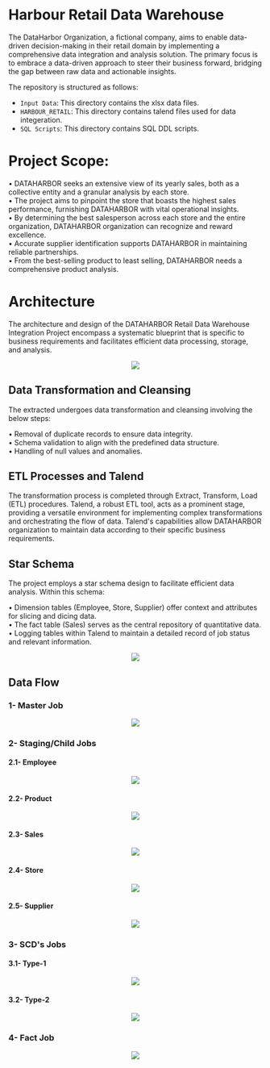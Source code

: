 # Harbour Retail Data Warehouse

The DataHarbor Organization, a fictional company, aims to enable data-driven decision-making in their retail domain by implementing a comprehensive data integration and analysis solution. The primary focus is to embrace a data-driven approach to steer their business forward, bridging the gap between raw data and actionable insights.

The repository is structured as follows:
- `Input Data`: This directory contains the xlsx data files.
- `HARBOUR_RETAIL`: This directory contains talend files used for data integeration.
- `SQL Scripts`: This directory contains SQL DDL scripts.


# Project Scope:

• DATAHARBOR seeks an extensive view of its yearly sales, both as a collective entity and a granular analysis by each store. <br>
• The project aims to pinpoint the store that boasts the highest sales performance, furnishing DATAHARBOR with vital operational insights. <br>
• By determining the best salesperson across each store and the entire organization, DATAHARBOR organization can recognize and reward excellence. <br>
•  Accurate supplier identification supports DATAHARBOR in maintaining reliable partnerships. <br>
• From the best-selling product to least selling, DATAHARBOR needs a comprehensive product analysis. <br>


# Architecture

The architecture and design of the DATAHARBOR Retail Data Warehouse Integration Project encompass a systematic blueprint that is specific to business requirements and facilitates efficient data processing, storage, and analysis.

<p align="center">
  <img src="https://imgur.com/r2ngu21.png" />
</p>



## Data Transformation and Cleansing

The extracted undergoes data transformation and cleansing involving the below steps:

• Removal of duplicate records to ensure data integrity. <br>
• Schema validation to align with the predefined data structure. <br>
• Handling of null values and anomalies. <br>


## ETL Processes and Talend

The transformation process is completed through Extract, Transform, Load (ETL) procedures. Talend, a robust ETL tool, acts as a prominent stage, providing a versatile environment for implementing complex transformations and orchestrating the flow of data. Talend's capabilities allow DATAHARBOR organization to maintain data according to their specific business requirements.


## Star Schema 

The project employs a star schema design to facilitate efficient data analysis. Within this schema:

• Dimension tables (Employee, Store, Supplier) offer context and attributes for slicing and dicing data. <br>
• The fact table (Sales) serves as the central repository of quantitative data. <br>
• Logging tables within Talend to maintain a detailed record of job status and relevant information.

<p align="center">
  <img src="https://drive.google.com/uc?export=view&id=1O18hhfO9Ezc4i6kp3K4VK5vE2gf8fmTo" />
</p>

## Data Flow

### 1- Master Job 
<p align="center">
  <img src="https://i.imgur.com/h6rMash.png" />
</p>

### 2- Staging/Child Jobs
#### 2.1- Employee 
<p align="center">
  <img src="https://imgur.com/XCOXEyU.png" />
</p>

#### 2.2- Product 
<p align="center">
  <img src="https://i.imgur.com/Q0Iyrec.png" />
</p>

#### 2.3- Sales 
<p align="center">
  <img src="https://imgur.com/3gwIjFe.png" />
</p>


#### 2.4- Store 
<p align="center">
  <img src="https://imgur.com/uI7g2xX.png" />
</p>


#### 2.5- Supplier 
<p align="center">
  <img src="https://imgur.com/aKHYZeK.png" />
</p>


### 3- SCD's Jobs

#### 3.1- Type-1
<p align="center">
  <img src="https://imgur.com/RegCKOt.png" />
</p>

#### 3.2- Type-2
<p align="center">
  <img src="https://imgur.com/RBC8hpG.png" />
</p>

### 4- Fact Job
<p align="center">
  <img src="https://imgur.com/F4LL6uG.png" />
</p>











